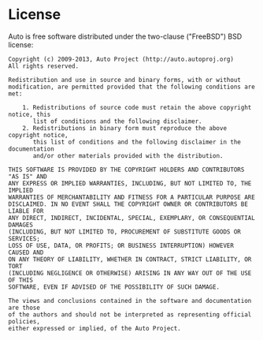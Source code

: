 License
=======

Auto is free software distributed under the two-clause ("FreeBSD") BSD license:

    Copyright (c) 2009-2013, Auto Project (http://auto.autoproj.org)
    All rights reserved.

    Redistribution and use in source and binary forms, with or without
    modification, are permitted provided that the following conditions are met: 

        1. Redistributions of source code must retain the above copyright notice, this
           list of conditions and the following disclaimer. 
        2. Redistributions in binary form must reproduce the above copyright notice,
           this list of conditions and the following disclaimer in the documentation
           and/or other materials provided with the distribution. 

    THIS SOFTWARE IS PROVIDED BY THE COPYRIGHT HOLDERS AND CONTRIBUTORS "AS IS" AND
    ANY EXPRESS OR IMPLIED WARRANTIES, INCLUDING, BUT NOT LIMITED TO, THE IMPLIED
    WARRANTIES OF MERCHANTABILITY AND FITNESS FOR A PARTICULAR PURPOSE ARE
    DISCLAIMED. IN NO EVENT SHALL THE COPYRIGHT OWNER OR CONTRIBUTORS BE LIABLE FOR
    ANY DIRECT, INDIRECT, INCIDENTAL, SPECIAL, EXEMPLARY, OR CONSEQUENTIAL DAMAGES
    (INCLUDING, BUT NOT LIMITED TO, PROCUREMENT OF SUBSTITUTE GOODS OR SERVICES;
    LOSS OF USE, DATA, OR PROFITS; OR BUSINESS INTERRUPTION) HOWEVER CAUSED AND
    ON ANY THEORY OF LIABILITY, WHETHER IN CONTRACT, STRICT LIABILITY, OR TORT
    (INCLUDING NEGLIGENCE OR OTHERWISE) ARISING IN ANY WAY OUT OF THE USE OF THIS
    SOFTWARE, EVEN IF ADVISED OF THE POSSIBILITY OF SUCH DAMAGE.

    The views and conclusions contained in the software and documentation are those
    of the authors and should not be interpreted as representing official policies, 
    either expressed or implied, of the Auto Project.
